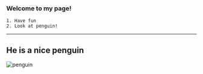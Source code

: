 ### Welcome to my page!
	1. Have fun
	2. Look at penguin!
-------------------------------------------------------------------------------

## He is a nice penguin

![penguin](/Users/nicklanz/Desktop/test-image.jpg "Penguin image")
